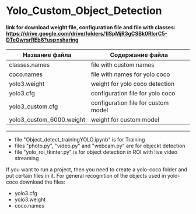 # Yolo_Custom_Object_Detection

#### link for download weight file, configuration file and file with classes: <https://drive.google.com/drive/folders/1lSpMjR3gCSBk0RlcrC5-DTeGwrsrREb8?usp=sharing>

Название файла  | Содержание файла
----------------|----------------------
classes.names   | file with custom names
coco.names      | file with names for yolo coco
yolo3.weight    | weight for yolo coco detection
yolo3.cfg       | configuration file for yolo coco 
yolo3_custom.cfg| configuration file for custom model
yolo3_custom_6000.weight | weight for custom model

_____________________________________________________

* file "Object_detect_trainingYOLO.ipynb" is for Training 
* files "photo.py", "video.py" and "webcam.py" are for objeckt detection
* file "yolo_roi_tkinter.py" is for object detection in ROI with live video streaming 

If you want to run a project, then you need to create a yolo-coco folder and put certain files in it. For general recognition of the objects used in yolo-coco download the files: 
* yolo3.cfg
* yolo3.weight
* coco.names 
